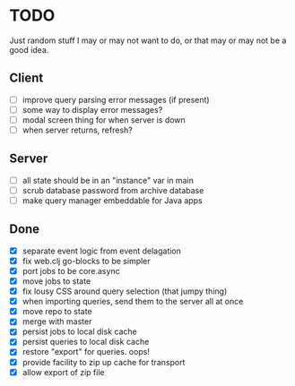 # TODO

Just random stuff I may or may not want to do, or that may or may not
be a good idea.

## Client

 - [ ] improve query parsing error messages (if present)
 - [ ] some way to display error messages?
 - [ ] modal screen thing for when server is down
 - [ ] when server returns, refresh?

## Server

 - [ ] all state should be in an "instance" var in main
 - [ ] scrub database password from archive database
 - [ ] make query manager embeddable for Java apps

## Done

 - [x] separate event logic from event delagation
 - [x] fix web.clj go-blocks to be simpler
 - [x] port jobs to be core.async
 - [x] move jobs to state
 - [x] fix lousy CSS around query selection (that jumpy thing)
 - [x] when importing queries, send them to the server all at once
 - [x] move repo to state
 - [x] merge with master
 - [x] persist jobs to local disk cache
 - [x] persist queries to local disk cache
 - [x] restore "export" for queries. oops!
 - [x] provide facility to zip up cache for transport
 - [x] allow export of zip file
